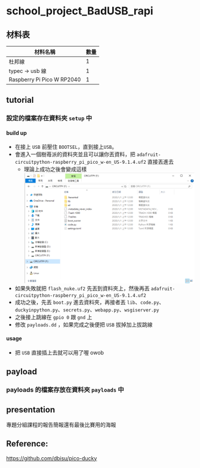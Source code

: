 # school_project_BadUSB_rapi

## 材料表

| 材料名稱                   | 數量 |
| -------------------------- | ---- |
| 杜邦線                     | 1    |
| typec -> usb 線                           |   1   |
| Raspberry Pi Pico W RP2040 | 1    |

## tutorial


### 設定的檔案存在資料夾 `setup` 中

#### build up

- 在接上 `USB` 前壓住 `BOOTSEL`，直到接上`USB`。
- 會進入一個樹苺派的資料夾並且可以讓你丟資料，把 `adafruit-circuitpython-raspberry_pi_pico_w-en_US-9.1.4.uf2` 直接丟進去
    - 理論上成功之後會變成這樣   ![successfull](image.png)
- 如果失敗就把  `flash_nuke.uf2` 先丟到資料夾上，然後再丟 `adafruit-circuitpython-raspberry_pi_pico_w-en_US-9.1.4.uf2`
- 成功之後，先丟 `boot.py` 進去資料夾，再接者丟 `lib`、`code.py`、`duckyinpython.py`、`secrets.py`、`webapp.py`、`wsgiserver.py` 
- 之後接上跳線在 `gpio 0` 跟 `gnd` 上
- 修改 `payloads.dd` ，如果完成之後便把 `USB` 拔掉加上拔跳線

#### usage

- 把 `USB` 直接插上去就可以用了喔 owob

## payload

### payloads 的檔案存放在資料夾 `payloads` 中

## presentation

專題分組課程的報告簡報還有最後比賽用的海報

## Reference:

https://github.com/dbisu/pico-ducky
